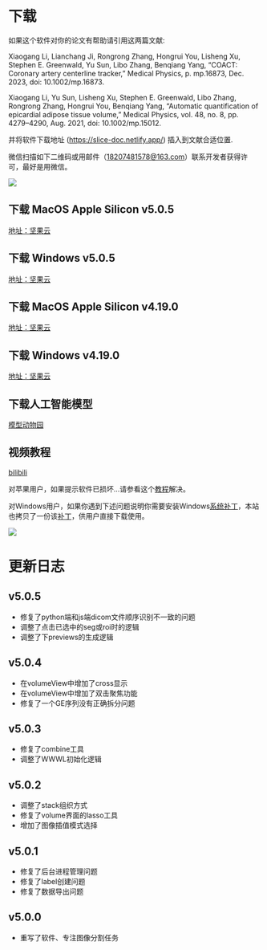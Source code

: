 # 下载

如果这个软件对你的论文有帮助请引用这两篇文献:

Xiaogang Li, Lianchang Ji, Rongrong Zhang, Hongrui You, Lisheng Xu, Stephen E. Greenwald, Yu Sun, Libo Zhang, Benqiang Yang, “COACT: Coronary artery centerline tracker,” Medical Physics, p. mp.16873, Dec. 2023, doi: 10.1002/mp.16873.

Xiaogang Li, Yu Sun, Lisheng Xu, Stephen E. Greenwald, Libo Zhang, Rongrong Zhang, Hongrui You, Benqiang Yang, “Automatic quantification of epicardial adipose tissue volume,” Medical Physics, vol. 48, no. 8, pp. 4279–4290, Aug. 2021, doi: 10.1002/mp.15012.

并将软件下载地址 (https://slice-doc.netlify.app/) 插入到文献合适位置.

微信扫描如下二维码或用邮件（18207481578@163.com）联系开发者获得许可，最好是用微信。

![](/images/QR.png)

## 下载 MacOS Apple Silicon v5.0.5

<a href='https://www.jianguoyun.com/p/DS_hSr8Q-MmzBhj2648GIAA'>地址：坚果云</a>

## 下载 Windows v5.0.5

<a href='https://www.jianguoyun.com/p/DWr_jUQQ-MmzBhj3648GIAA'>地址：坚果云</a>

## 下载 MacOS Apple Silicon v4.19.0

<a href='https://www.jianguoyun.com/p/DRWr1YAQ-MmzBhjA5uQFIAA'>地址：坚果云</a>

## 下载 Windows v4.19.0

<a href='https://www.jianguoyun.com/p/DVIeFcwQ-MmzBhiD5-QFIAA'>地址：坚果云</a>


## 下载人工智能模型

[模型动物园](./manual/model)

## 视频教程

<a href='https://b23.tv/9gyl6Q6'>bilibili</a>

对苹果用户，如果提示软件已损坏...请参看这个<a href='https://zhuanlan.zhihu.com/p/617123498?utm_id=0&utm_source=wechat_session&utm_medium=social&s_r=0'>教程</a>解决。

对Windows用户，如果你遇到下述问题说明你需要安装Windows<a href='https://learn.microsoft.com/en-US/cpp/windows/latest-supported-vc-redist?view=msvc-170'>系统补丁</a>，本站也拷贝了一份该<a href='/VC_redist.x64.exe'>补丁</a>，供用户直接下载使用。

![](/images/error.png)


# 更新日志

## v5.0.5
- 修复了python端和js端dicom文件顺序识别不一致的问题
- 调整了点击已选中的seg或roi时的逻辑
- 调整了下previews的生成逻辑

## v5.0.4
- 在volumeView中增加了cross显示
- 在volumeView中增加了双击聚焦功能
- 修复了一个GE序列没有正确拆分问题

## v5.0.3
- 修复了combine工具
- 调整了WWWL初始化逻辑

## v5.0.2
- 调整了stack组织方式
- 修复了volume界面的lasso工具
- 增加了图像插值模式选择

## v5.0.1
- 修复了后台进程管理问题
- 修复了label创建问题
- 修复了数据导出问题

## v5.0.0
- 重写了软件、专注图像分割任务
